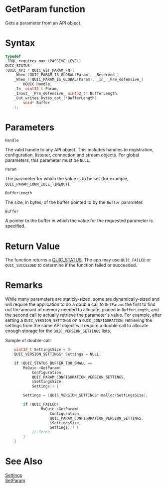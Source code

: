GetParam function
======

Gets a parameter from an API object.

# Syntax

```C
typedef
_IRQL_requires_max_(PASSIVE_LEVEL)
QUIC_STATUS
(QUIC_API * QUIC_GET_PARAM_FN)(
    _When_(QUIC_PARAM_IS_GLOBAL(Param), _Reserved_)
    _When_(!QUIC_PARAM_IS_GLOBAL(Param), _In_ _Pre_defensive_)
        HQUIC Handle,
    _In_ uint32_t Param,
    _Inout_ _Pre_defensive_ uint32_t* BufferLength,
    _Out_writes_bytes_opt_(*BufferLength)
        void* Buffer
    );
```

# Parameters

`Handle`

The valid handle to any API object. This includes handles to registration, configuration, listener, connection and stream objects. For global parameters, this parameter must be `NULL`.

`Param`

The parameter for which the value is to be set (for example, `QUIC_PARAM_CONN_IDLE_TIMEOUT`).

`BufferLength`

The size, in bytes, of the buffer pointed to by the `Buffer` parameter.

`Buffer`

A pointer to the buffer in which the value for the requested parameter is specified.

# Return Value

The function returns a [QUIC_STATUS](QUIC_STATUS.md). The app may use `QUIC_FAILED` or `QUIC_SUCCEEDED` to determine if the function failed or succeeded.

# Remarks

While many parameters are staticly-sized, some are dynamically-sized and will require the application to do a double call to `GetParam`: the first to find out the amount of memory needed to allocate, placed in `BufferLength`, and the second call to actually retrieve the parameter's value.  For example, after setting a `QUIC_VERSION_SETTINGS` on a `QUIC_CONFIGURATION`, retrieving the settings from the same API object will require a double call to allocate enough storage for the `QUIC_VERSION_SETTINGS` lists.

Sample of double-call:
```C
    uint32_t SettingsSize = 0;
    QUIC_VERSION_SETTINGS* Settings = NULL;

    if (QUIC_STATUS_BUFFER_TOO_SMALL ==
        MsQuic->GetParam(
            Configuration,
            QUIC_PARAM_CONFIGURATION_VERSION_SETTINGS,
            &SettingsSize,
            Settings)) {

        Settings = (QUIC_VERSION_SETTINGS*)malloc(SettingsSize);

        if (QUIC_FAILED(
                MsQuic->GetParam(
                    Configuration,
                    QUIC_PARAM_CONFIGURATION_VERSION_SETTINGS,
                    &SettingsSize,
                    Settings))) {
            // Error.
        }
    }
```

# See Also

[Settings](../Settings.md#api-object-parameters)<br>
[SetParam](SetParam.md)<br>
